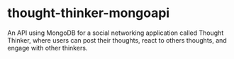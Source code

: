 # thought-thinker-mongoapi
An API using MongoDB for a social networking application called Thought Thinker, where users can post their thoughts, react to others thoughts, and engage with other thinkers.
